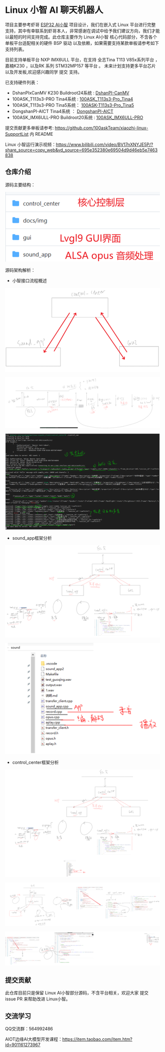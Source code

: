 # Linux 小智 AI 聊天机器人

项目主要参考虾哥 [ESP32 AI小智](https://github.com/78/xiaozhi-esp32 ) 项目设计，我们在嵌入式 Linux 平台进行完整支持，其中有幸联系到虾哥本人，非常感谢在调试中给予我们建议方向，我们才能以最短的时间支持完成。此仓库主要作为 Linux AI小智 核心代码部分，不含各个单板平台适配相关的硬件 BSP 驱动 以及依赖，如果需要支持某款单板请参考如下支持列表。

目前支持单板平台 NXP IMX6ULL 平台，在支持 全志Tina T113 V85x系列平台 ， 嘉楠K230 ，以及RK 系列 STM32MP157 等平台  。 未来计划支持更多平台芯片以及开发板,欢迎感兴趣同学 提交 支持。

已支持硬件列表：
- DshanPIxCanMV K230 Buildroot24系统 : [DshanPI-CanMV](https://github.com/100askTeam/xiaozhi-linux-SupportList/tree/DshanPI-CanMV)
- 100ASK_T113s3-PRO Tina4系统 :  [100ASK_T113s3-Pro_Tina4](https://github.com/100askTeam/xiaozhi-linux-SupportList/tree/100ASK_T113s3-Pro_Tina4)
- 100ASK_T113s3-PRO Tina5系统： [100ASK-T113s3-Pro_Tina5](https://github.com/100askTeam/xiaozhi-linux-SupportList/tree/100ask-T113s3-Pro_Tina5)
- DongshanPI-AICT Tina4系统 ： [DongshanPI-AICT](https://github.com/100askTeam/xiaozhi-linux-SupportList/tree/DongshanPI-AICT)
- 100ASK_IMX6ULL-PRO Buildroot20系统 : [100ASK_IMX6ULL-PRO](https://github.com/100askTeam/xiaozhi-linux-SupportList/tree/100ASK_IMX6ULL-PRO)

提交贡献更多单板请参考: https://github.com/100askTeam/xiaozhi-linux-SupportList 内 README 

Linux 小智运行演示视频：https://www.bilibili.com/video/BV17nXNYJE5P/?share_source=copy_web&vd_source=695e352380e69504d9d46eb5e7463838



## 仓库介绍

源码主要结构：

![image-20250327113143486](docs/img/image-20250327113143486.png)



源码架构解析：

- 小智接口流程概述

![01_小智的接口流程概述](docs/img/01_小智的接口流程概述-1.png)

![01_小智的接口流程概述](docs/img/01_小智的接口流程概述-2.png)

![01_小智的接口流程概述](docs/img/01_小智的接口流程概述-3.png)

- sound_app框架分析

![02_sound_app框架分析](docs/img/02_sound_app框架分析-1.png)

![02_sound_app框架分析](docs/img/02_sound_app框架分析-2.png)

- control_center框架分析

![03_control_center框架分析](docs/img/03_control_center框架分析-1.png)

![03_control_center框架分析](docs/img/03_control_center框架分析-2.png)

![03_control_center框架分析](docs/img/03_control_center框架分析-3.png)

## 提交贡献

此仓库目前只是保留 Linux AI小智部分源码，不含平台相关，欢迎大家 提交 issue PR 来帮助改进 Linux小智。



## 交流学习

QQ交流群：564992486 

AIOT边缘AI大模型开发课程：https://item.taobao.com/item.htm?id=901161273967

